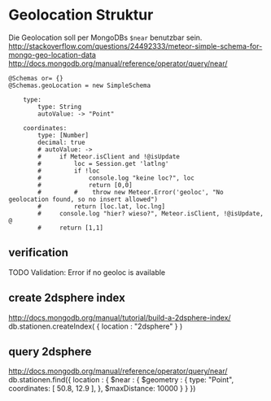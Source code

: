 # Geolocation Struktur

Die Geolocation soll per MongoDBs `$near` benutzbar sein.
http://stackoverflow.com/questions/24492333/meteor-simple-schema-for-mongo-geo-location-data
http://docs.mongodb.org/manual/reference/operator/query/near/

    @Schemas or= {}
    @Schemas.geoLocation = new SimpleSchema

        type:
            type: String
            autoValue: -> "Point"

        coordinates:
            type: [Number]
            decimal: true
            # autoValue: ->
            #     if Meteor.isClient and !@isUpdate
            #         loc = Session.get 'latlng'
            #         if !loc
            #             console.log "keine loc?", loc
            #             return [0,0]
            #         #    throw new Meteor.Error('geoloc', "No geolocation found, so no insert allowed")
            #         return [loc.lat, loc.lng]
            #     console.log "hier? wieso?", Meteor.isClient, !@isUpdate, @
            #     return [1,1]


## verification
TODO Validation: Error if no geoloc is available

## create 2dsphere index
http://docs.mongodb.org/manual/tutorial/build-a-2dsphere-index/
db.stationen.createIndex( { location : "2dsphere" } )

## query 2dsphere
http://docs.mongodb.org/manual/reference/operator/query/near/
db.stationen.find({ location : { $near :  { $geometry : { type: "Point", coordinates: [ 50.8, 12.9 ], }, $maxDistance: 10000  } } })

